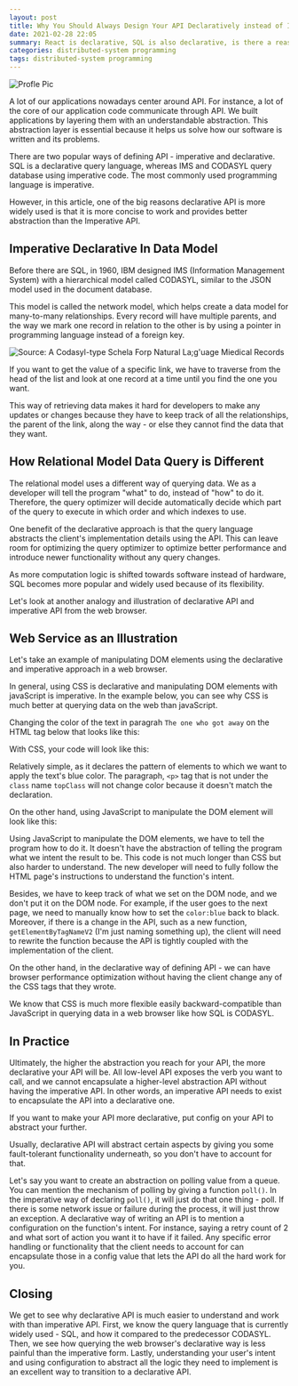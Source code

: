 ```yaml
---
layout: post
title: Why You Should Always Design Your API Declaratively instead of Imperative
date: 2021-02-28 22:05
summary: React is declarative, SQL is also declarative, is there a reason why?
categories: distributed-system programming
tags: distributed-system programming
---
```


<img src="{{site.baseurl}}/images/why-you-should-create-declarative-api-instead-of-imperative-ones/Declarative vs Imperative API.png" alt="Profle Pic"/>

A lot of our applications nowadays center around API. For instance, a lot of the core of our application code communicate through API. We built applications by layering them with an understandable abstraction. This abstraction layer is essential because it helps us solve how our software is written and its problems.

There are two popular ways of defining API - imperative and declarative. SQL is a declarative query language, whereas IMS and CODASYL query database using imperative code. The most commonly used programming language is imperative. 

However, in this article, one of the big reasons declarative API is more widely used is that it is more concise to work and provides better abstraction than the Imperative API. 

## Imperative Declarative In Data Model
Before there are SQL, in 1960, IBM designed IMS (Information Management System) with a hierarchical model called CODASYL, similar to the JSON model used in the document database. 

This model is called the network model, which helps create a data model for many-to-many relationships. Every record will have multiple parents, and the way we mark one record in relation to the other is by using a pointer in programming language instead of a foreign key. 

<img src="{{site.baseurl}}/images/why-you-should-create-declarative-api-instead-of-imperative-ones/A Codasyl-type Schela Forp Natural La;g'uage Miedical Records.png" alt="Source: A Codasyl-type Schela Forp Natural La;g'uage Miedical Records"/>

If you want to get the value of a specific link, we have to traverse from the head of the list and look at one record at a time until you find the one you want. 

This way of retrieving data makes it hard for developers to make any updates or changes because they have to keep track of all the relationships, the parent of the link, along the way - or else they cannot find the data that they want.

## How Relational Model Data Query is Different
The relational model uses a different way of querying data. We as a developer will tell the program "what" to do, instead of "how" to do it. Therefore, the query optimizer will decide automatically decide which part of the query to execute in which order and which indexes to use.

One benefit of the declarative approach is that the query language abstracts the client's implementation details using the API. This can leave room for optimizing the query optimizer to optimize better performance and introduce newer functionality without any query changes.

As more computation logic is shifted towards software instead of hardware, SQL becomes more popular and widely used because of its flexibility.

Let's look at another analogy and illustration of declarative API and imperative API from the web browser.


## Web Service as an Illustration
Let's take an example of manipulating DOM elements using the declarative and imperative approach in a web browser.

In general, using CSS is declarative and manipulating DOM elements with javaScript is imperative. In the example below, you can see why CSS is much better at querying data on the web than javaScript.

Changing the color of the text in paragrah `The one who got away` on the HTML tag below that looks like this:

<script src="https://gist.github.com/edwardGunawan/5408fa1c19336bbcbbec3a62a070bbe1.js"></script>


With CSS, your code will look like this:

<script src="https://gist.github.com/edwardGunawan/05fcd059fc50ba9854f56fdfcc9daad3.js"></script>


Relatively simple, as it declares the pattern of elements to which we want to apply the text's blue color. The paragraph, `<p>` tag that is not under the `class` name `topClass` will not change color because it doesn't match the declaration.


On the other hand, using JavaScript to manipulate the DOM element will look like this:
<script src="https://gist.github.com/edwardGunawan/79e3cd7067d59f9f9994fd29b557d20f.js"></script>

Using JavaScript to manipulate the DOM elements, we have to tell the program how to do it. It doesn't have the abstraction of telling the program what we intent the result to be. This code is not much longer than CSS but also harder to understand. The new developer will need to fully follow the HTML page's instructions to understand the function's intent.


Besides, we have to keep track of what we set on the DOM node, and we don't put it on the DOM node. For example, if the user goes to the next page, we need to manually know how to set the `color:blue` back to black. Moreover, if there is a change in the API, such as a new function, `getElementByTagNameV2` (I'm just naming something up), the client will need to rewrite the function because the API is tightly coupled with the implementation of the client. 

On the other hand, in the declarative way of defining API -  we can have browser performance optimization without having the client change any of the CSS tags that they wrote. 

We know that CSS is much more flexible easily backward-compatible than JavaScript in querying data in a web browser like how SQL is CODASYL.

## In Practice
Ultimately, the higher the abstraction you reach for your API, the more declarative your API will be. All low-level API exposes the verb you want to call, and we cannot encapsulate a higher-level abstraction API without having the imperative API. In other words, an imperative API needs to exist to encapsulate the API into a declarative one. 

If you want to make your API more declarative, put config on your API to abstract your further.

Usually, declarative API will abstract certain aspects by giving you some fault-tolerant functionality underneath, so you don't have to account for that.

Let's say you want to create an abstraction on polling value from a queue. You can mention the mechanism of polling by giving a function `poll()`. In the imperative way of declaring `poll()`, it will just do that one thing - poll. If there is some network issue or failure during the process, it will just throw an exception. A declarative way of writing an API is to mention a configuration on the function's intent. For instance, saying a retry count of 2 and what sort of action you want it to have if it failed. Any specific error handling or functionality that the client needs to account for can encapsulate those in a config value that lets the API do all the hard work for you.

## Closing
We get to see why declarative API is much easier to understand and work with than imperative API. First, we know the query language that is currently widely used - SQL, and how it compared to the predecessor CODASYL. Then, we see how querying the web browser's declarative way is less painful than the imperative form. Lastly, understanding your user's intent and using configuration to abstract all the logic they need to implement is an excellent way to transition to a declarative API.

